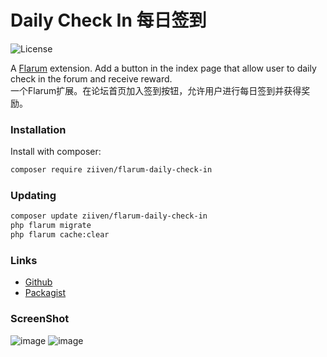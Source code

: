 # Daily Check In 每日签到

![License](https://img.shields.io/badge/license-MIT-blue.svg) 

A [Flarum](http://flarum.org) extension. Add a button in the index page that allow user to daily check in the forum and receive reward.  
一个Flarum扩展。在论坛首页加入签到按钮，允许用户进行每日签到并获得奖励。  


### Installation

Install with composer:

```sh
composer require ziiven/flarum-daily-check-in
```

### Updating

```sh
composer update ziiven/flarum-daily-check-in
php flarum migrate
php flarum cache:clear
```

### Links

- [Github](https://github.com/Ziiven/flarum-daily-check-in)
- [Packagist](https://packagist.org/packages/ziiven/flarum-daily-check-in)

### ScreenShot
![image](https://user-images.githubusercontent.com/29644610/191722290-9a54b9c6-664d-4e82-9181-9a9a47ad476d.jpg)
![image](https://user-images.githubusercontent.com/29644610/191472984-5724b8ba-38cd-40cc-96ee-7d1ae94ab45c.jpg)
